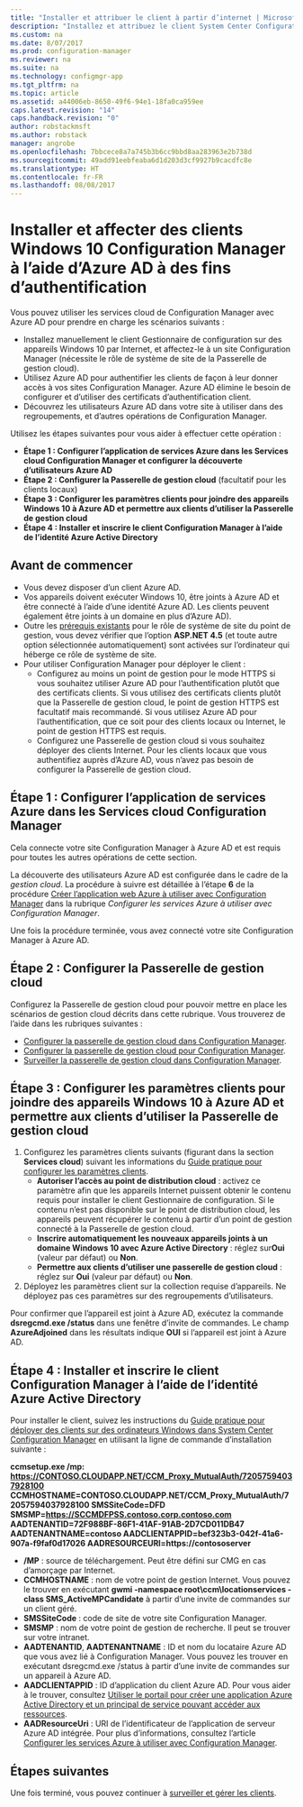```yaml
---
title: "Installer et attribuer le client à partir d’internet | Microsoft Docs"
description: "Installez et attribuez le client System Center Configuration Manager à partir d’internet."
ms.custom: na
ms.date: 8/07/2017
ms.prod: configuration-manager
ms.reviewer: na
ms.suite: na
ms.technology: configmgr-app
ms.tgt_pltfrm: na
ms.topic: article
ms.assetid: a44006eb-8650-49f6-94e1-18fa0ca959ee
caps.latest.revision: "14"
caps.handback.revision: "0"
author: robstackmsft
ms.author: robstack
manager: angrobe
ms.openlocfilehash: 7bbcece8a7a745b3b6cc9bbd8aa283963e2b738d
ms.sourcegitcommit: 49add91eebfeaba6d1d203d3cf9927b9cacdfc8e
ms.translationtype: HT
ms.contentlocale: fr-FR
ms.lasthandoff: 08/08/2017
---
```

# <a name="install-and-assign-configuration-manager-windows-10-clients-using-azure-ad-for-authentication"></a>Installer et affecter des clients Windows 10 Configuration Manager à l’aide d’Azure AD à des fins d’authentification

Vous pouvez utiliser les services cloud de Configuration Manager avec Azure AD pour prendre en charge les scénarios suivants :

- Installez manuellement le client Gestionnaire de configuration sur des appareils Windows 10 par Internet, et affectez-le à un site Configuration Manager (nécessite le rôle de système de site de la Passerelle de gestion cloud).
- Utilisez Azure AD pour authentifier les clients de façon à leur donner accès à vos sites Configuration Manager. Azure AD élimine le besoin de configurer et d’utiliser des certificats d’authentification client.
- Découvrez les utilisateurs Azure AD dans votre site à utiliser dans des regroupements, et d’autres opérations de Configuration Manager.

Utilisez les étapes suivantes pour vous aider à effectuer cette opération :

- **Étape 1 : Configurer l’application de services Azure dans les Services cloud Configuration Manager et configurer la découverte d’utilisateurs Azure AD**
- **Étape 2 : Configurer la Passerelle de gestion cloud** (facultatif pour les clients locaux)
- **Étape 3 : Configurer les paramètres clients pour joindre des appareils Windows 10 à Azure AD et permettre aux clients d’utiliser la Passerelle de gestion cloud**
- **Étape 4 : Installer et inscrire le client Configuration Manager à l’aide de l’identité Azure Active Directory**


## <a name="before-you-start"></a>Avant de commencer

- Vous devez disposer d’un client Azure AD.
- Vos appareils doivent exécuter Windows 10, être joints à Azure AD et être connecté à l’aide d’une identité Azure AD. Les clients peuvent également être joints à un domaine en plus d’Azure AD).
- Outre les [prérequis existants](/sccm/core/plan-design/configs/site-and-site-system-prerequisites) pour le rôle de système de site du point de gestion, vous devez vérifier que l’option **ASP.NET 4.5** (et toute autre option sélectionnée automatiquement) sont activées sur l’ordinateur qui héberge ce rôle de système de site.
- Pour utiliser Configuration Manager pour déployer le client :
    - Configurez au moins un point de gestion pour le mode HTTPS si vous souhaitez utiliser Azure AD pour l’authentification plutôt que des certificats clients.
        Si vous utilisez des certificats clients plutôt que la Passerelle de gestion cloud, le point de gestion HTTPS est facultatif mais recommandé. Si vous utilisez Azure AD pour l’authentification, que ce soit pour des clients locaux ou Internet, le point de gestion HTTPS est requis.
    - Configurez une Passerelle de gestion cloud si vous souhaitez déployer des clients Internet. Pour les clients locaux que vous authentifiez auprès d’Azure AD, vous n’avez pas besoin de configurer la Passerelle de gestion cloud.


## <a name="step-1-set-up-the-azure-services-app-in-configuration-manager-cloud-services"></a>Étape 1 : Configurer l’application de services Azure dans les Services cloud Configuration Manager

Cela connecte votre site Configuration Manager à Azure AD et est requis pour toutes les autres opérations de cette section. 

La découverte des utilisateurs Azure AD est configurée dans le cadre de la *gestion cloud*. La procédure à suivre est détaillée à l’étape **6** de la procédure [Créer l’application web Azure à utiliser avec Configuration Manager](/sccm/core/servers/deploy/configure/Azure-services-wizard#webapp) dans la rubrique *Configurer les services Azure à utiliser avec Configuration Manager*.
    
Une fois la procédure terminée, vous avez connecté votre site Configuration Manager à Azure AD. 

## <a name="step-2-set-up-the-cloud-management-gateway"></a>Étape 2 : Configurer la Passerelle de gestion cloud

Configurez la Passerelle de gestion cloud pour pouvoir mettre en place les scénarios de gestion cloud décrits dans cette rubrique. Vous trouverez de l’aide dans les rubriques suivantes : 

- [Configurer la passerelle de gestion cloud dans Configuration Manager](/sccm/core/clients/manage/plan-cloud-management-gateway).
- [Configurer la passerelle de gestion cloud pour Configuration Manager](/sccm/core/clients/manage/setup-cloud-management-gateway).
- [Surveiller la passerelle de gestion cloud dans Configuration Manager](/sccm/core/clients/manage/monitor-clients-cloud-management-gateway).

## <a name="step-3-configure-client-settings-to-join-windows-10-devices-with-azure-ad-and-enable-clients-to-use-the-cloud-management-gateway"></a>Étape 3 : Configurer les paramètres clients pour joindre des appareils Windows 10 à Azure AD et permettre aux clients d’utiliser la Passerelle de gestion cloud

1.  Configurez les paramètres clients suivants (figurant dans la section **Services cloud**) suivant les informations du [Guide pratique pour configurer les paramètres clients](/sccm/core/clients/deploy/configure-client-settings).
    - **Autoriser l’accès au point de distribution cloud** : activez ce paramètre afin que les appareils Internet puissent obtenir le contenu requis pour installer le client Gestionnaire de configuration. Si le contenu n’est pas disponible sur le point de distribution cloud, les appareils peuvent récupérer le contenu à partir d’un point de gestion connecté à la Passerelle de gestion cloud.
    - **Inscrire automatiquement les nouveaux appareils joints à un domaine Windows 10 avec Azure Active Directory** : réglez sur**Oui** (valeur par défaut) ou **Non**.
    - **Permettre aux clients d’utiliser une passerelle de gestion cloud** : réglez sur **Oui** (valeur par défaut) ou **Non**.
2.  Déployez les paramètres client sur la collection requise d’appareils. Ne déployez pas ces paramètres sur des regroupements d’utilisateurs.

Pour confirmer que l’appareil est joint à Azure AD, exécutez la commande **dsregcmd.exe /status** dans une fenêtre d’invite de commandes. Le champ **AzureAdjoined** dans les résultats indique **OUI** si l’appareil est joint à Azure AD.


## <a name="step-4-install-and-register-the-configuration-manager-client-using-azure-active-directory-identity"></a>Étape 4 : Installer et inscrire le client Configuration Manager à l’aide de l’identité Azure Active Directory

Pour installer le client, suivez les instructions du [Guide pratique pour déployer des clients sur des ordinateurs Windows dans System Center Configuration Manager](/sccm/core/clients/deploy/deploy-clients-to-windows-computers#a-namebkmkmanuala-how-to-install-clients-manually) en utilisant la ligne de commande d’installation suivante : 

**ccmsetup.exe /mp&#58; https://CONTOSO.CLOUDAPP.NET/CCM_Proxy_MutualAuth/72057594037928100 CCMHOSTNAME=CONTOSO.CLOUDAPP.NET/CCM_Proxy_MutualAuth/72057594037928100 SMSSiteCode=DFD SMSMP=https://SCCMDFPSS.contoso.corp.contoso.com AADTENANTID=72F988BF-86F1-41AF-91AB-2D7CD011DB47 AADTENANTNAME=contoso  AADCLIENTAPPID=bef323b3-042f-41a6-907a-f9faf0d17026 AADRESOURCEURI=https://contososerver**

- **/MP** : source de téléchargement. Peut être défini sur CMG en cas d’amorçage par Internet.
- **CCMHOSTNAME** : nom de votre point de gestion Internet. Vous pouvez le trouver en exécutant **gwmi -namespace root\ccm\locationservices -class SMS_ActiveMPCandidate** à partir d’une invite de commandes sur un client géré.
- **SMSSiteCode** : code de site de votre site Configuration Manager.
- **SMSMP** : nom de votre point de gestion de recherche. Il peut se trouver sur votre intranet.
- **AADTENANTID**, **AADTENANTNAME** : ID et nom du locataire Azure AD que vous avez lié à Configuration Manager. Vous pouvez les trouver en exécutant dsregcmd.exe /status à partir d’une invite de commandes sur un appareil à Azure AD.
- **AADCLIENTAPPID** : ID d’application du client Azure AD. Pour vous aider à le trouver, consultez [Utiliser le portail pour créer une application Azure Active Directory et un principal de service pouvant accéder aux ressources](https://docs.microsoft.com/azure/azure-resource-manager/resource-group-create-service-principal-portal#get-application-id-and-authentication-key).
- **AADResourceUri** : URI de l’identificateur de l’application de serveur Azure AD intégrée. Pour plus d’informations, consultez l’article [Configurer les services Azure à utiliser avec Configuration Manager](/sccm/core/servers/deploy/configure/azure-services-wizard).




## <a name="next-steps"></a>Étapes suivantes

Une fois terminé, vous pouvez continuer à [surveiller et gérer les clients](/sccm/core/clients/manage/monitor-clients).
